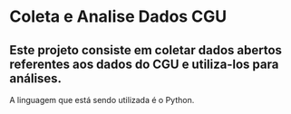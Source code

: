 # Coleta e Analise Dados CGU

## Este projeto consiste em coletar dados abertos referentes aos dados do CGU e utiliza-los para análises.

A linguagem que está sendo utilizada é o Python.
